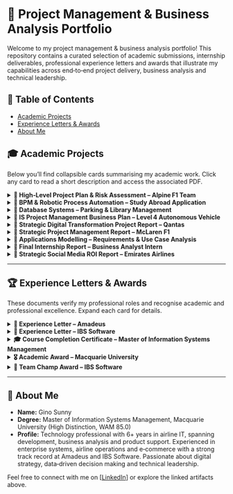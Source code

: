 <!--
  Interactive, engaging portfolio page for project management and business analysis artifacts.
  This README uses collapsible sections, emojis, and badges to create a friendly and
  easy‑to‑navigate experience. You can expand each section to see a brief description
  and click through to the original documents.
-->

# 🚀 Project Management & Business Analysis Portfolio

Welcome to my project management & business analysis portfolio! This repository contains
a curated selection of academic submissions, internship deliverables, professional
experience letters and awards that illustrate my capabilities across end‑to‑end
project delivery, business analysis and technical leadership.

## 🔗 Table of Contents

- [Academic Projects](#academic-projects)
- [Experience Letters & Awards](#experience-letters--awards)
- [About Me](#about-me)

## 🎓 Academic Projects

Below you’ll find collapsible cards summarising my academic work. Click any card
to read a short description and access the associated PDF.

<details>
  <summary><strong>📄 High‑Level Project Plan & Risk Assessment – Alpine F1 Team</strong></summary>
  <p>
    **Type:** Individual • **Focus:** High‑level MS Project plan & risk assessment for Alpine F1’s Melbourne 2025 GP preparation.  
    ➡️ <a href="https://github.com/sunnygino10/Masters-Projects/blob/b128bb390483b8dd2c1e8bf1f4b6a6cc9b9c792b/High-Level%20Project%20Plan%20%26%20Risk%20Assessment%20for%20Alpine%20F1%20Team.pdf">View PDF</a>
  </p>
</details>

<details>
  <summary><strong>📄 BPM & Robotic Process Automation – Study Abroad Application</strong></summary>
  <p>
    **Type:** Individual • **Focus:** Business Process Management & automation of Macquarie University’s study abroad application system.  
    - Designed **As-Is vs To-Be** process models to identify inefficiencies.  
    - Applied **Robotic Process Automation (Blue Prism)** to automate eligibility checks & student endorsements.  
    - Conducted **cost-benefit analysis** showing ~51% reduction in process costs.  
    - Used **RACI matrix** for role clarity and simulated improved workflows.  
    ➡️ <a href="https://github.com/sunnygino10/pm-ba-portfolio/blob/449f9a1764d1959ac2e5ef46a1fbc9fc747808c2/BPM%20%26%20Robotic%20Process%20Automation%20%E2%80%93%20Study%20Abroad%20Application.pdf">View PDF</a>
  </p>
</details>

<details>
  <summary><strong>📄 Database Systems – Parking & Library Management</strong></summary>
  <p>
    **Type:** Individual • **Focus:** Database modelling, SQL programming & procedural logic.  
    - **Assignment 1:** Built ER models & schemas for a parking management system.  
    - **Assignment 2:** Normalised tables to BCNF and implemented SQL DDL/DML with analytical queries.  
    - **Assignment 3:** Created stored functions, triggers, and procedures with end-to-end test plans.  
    ➡️ <a href="https://github.com/sunnygino10/Masters-Projects/blob/main/assignment1Gino47814403.pdf">View Assignment 1</a> •  
    <a href="https://github.com/sunnygino10/Masters-Projects/blob/main/47814403A2DBSYSTEMS.pdf">View Assignment 2</a> •  
    <a href="https://github.com/sunnygino10/Masters-Projects/blob/main/47814403Assignment3Report.pdf">View Assignment 3</a>  
  </p>
</details>

<details>
  <summary><strong>📄 IS Project Management Business Plan – Level 4 Autonomous Vehicle</strong></summary>
  <p>
    **Type:** Group • **Focus:** Spiral‑Agile hybrid business plan and risk register for a Level 4 autonomous vehicle program.  
    ➡️ <a href="https://github.com/sunnygino10/Masters-Projects/blob/b128bb390483b8dd2c1e8bf1f4b6a6cc9b9c792b/IS%20Project%20Management%20Business%20Plan%20for%20Level%204%20Autonomous%20Vehicle.pdf">View PDF</a>
  </p>
</details>

<details>
  <summary><strong>📄 Strategic Digital Transformation Project Report – Qantas</strong></summary>
  <p>
    **Type:** Individual • **Focus:** SWOT, cost–benefit & risk analysis for Qantas digital initiatives, with WBS and Gantt.  
    ➡️ <a href="https://github.com/sunnygino10/Masters-Projects/blob/4b00f0d8539fd89a505411094f249ebdf35207d2/Strategic%20Digital%20Transformation%20Project%20Report.pdf">View PDF</a>
  </p>
</details>

<details>
  <summary><strong>📄 Strategic Project Management Report – McLaren F1</strong></summary>
  <p>
    **Type:** Group • **Focus:** PRINCE2/Agile roadmap for McLaren F1’s 2026 regulation changes, complete with governance.  
    ➡️ <a href="https://github.com/sunnygino10/Masters-Projects/blob/b128bb390483b8dd2c1e8bf1f4b6a6cc9b9c792b/Strategic%20Project%20Management%20Report%20for%20McLaren%20F1.pdf">View PDF</a>
  </p>
</details>

<details>
  <summary><strong>📄 Applications Modelling – Requirements & Use Case Analysis</strong></summary>
  <p>
    **Type:** Individual • **Focus:** Requirements elicitation, functional & non‑functional requirements, epic/user stories and use case modelling for a proposed POG system.  
    ➡️ <a href="https://github.com/sunnygino10/pm-ba-portfolio/blob/82b50ee87d5720cb1a3a9b1b5892af096954f830/Applications%20Modelling%20%E2%80%93%20Requirements%20%26%20Use%20Case%20Analysis.pdf">View PDF</a>
  </p>
</details>

<details>
  <summary><strong>📄 Final Internship Report – Business Analyst Intern</strong></summary>
  <p>
    **Type:** Internship • **Focus:** End‑to‑end business analysis, process flows and deployment guidelines for an airline loyalty management system’s invoicing module.  
    ➡️ <a href="https://github.com/sunnygino10/Masters-Projects/blob/b128bb390483b8dd2c1e8bf1f4b6a6cc9b9c792b/Final%20Internship%20Report%20%E2%80%93%20Business%20Analyst%20Intern.pdf">View PDF</a>
  </p>
</details>

<details>
  <summary><strong>📄 Strategic Social Media ROI Report – Emirates Airlines</strong></summary>
  <p>
    **Type:** Individual • **Focus:** Audit of Emirates’ “Be There” campaign; SMART objectives, audience segmentation and channel performance comparison.  
    ➡️ <a href="https://github.com/sunnygino10/Masters-Projects/blob/e572e7c34d1df98c63060a90f39f93972a0f93fc/Strategic%20Social%20Media%20ROI%20Report%20for%20Emirates%20Airlines.pdf">View PDF</a>
  </p>
</details>

---

## 🏆 Experience Letters & Awards

These documents verify my professional roles and recognise academic and professional excellence. Expand each card for details.

<details>
  <summary><strong>📜 Experience Letter – Amadeus</strong></summary>
  <p>
    Confirmation of my tenure as a Product Definition Analyst – 2 at Amadeus.  
    ➡️ <a href="https://github.com/sunnygino10/pm-ba-portfolio/blob/9687279a7789309b2b92e56afd9ce3da96842fe6/Experience%20Letter%20-%20Amadeus.pdf">View Letter</a>
  </p>
</details>

<details>
  <summary><strong>📜 Experience Letter – IBS Software</strong></summary>
  <p>
    Confirmation of my tenure as a Senior Software Engineer at IBS Software.  
    ➡️ <a href="https://github.com/sunnygino10/pm-ba-portfolio/blob/9687279a7789309b2b92e56afd9ce3da96842fe6/Experience%20letter%20-%20IBS.pdf">View Letter</a>
  </p>
</details>

<details>
  <summary><strong>🎓 Course Completion Certificate – Master of Information Systems Management</strong></summary>
  <p>
    Verification of successful completion of my master’s degree in Information Systems Management.  
    ➡️ <a href="https://github.com/sunnygino10/pm-ba-portfolio/blob/5b172f04a996808bb1945e8d0518d9cf99b97ba9/MISM%20Course%20Completion%20Certificate.pdf">View Certificate</a>
  </p>
</details>

<details>
  <summary><strong>🎖️ Academic Award – Macquarie University</strong></summary>
  <p>
    Recognition for achieving the highest mark in a unit of study.  
    ➡️ <a href="https://github.com/sunnygino10/pm-ba-portfolio/blob/c987e5225fbf1f2fca006ecec2ef5625555c9f5a/Highest%20Achiever%20-%20COMP6750%20S1%2024.jpg">View Award</a>
  </p>
</details>

<details>
  <summary><strong>🏅 Team Champ Award – IBS Software</strong></summary>
  <p>
    Recognition for outstanding performance and service delivered beyond the call of duty.  
    ➡️ <a href="https://github.com/sunnygino10/pm-ba-portfolio/blob/c1d7642d427891fdd0cb2e285360feb29ed9af79/Team%20Champ%20Award.pdf">View Award</a>
  </p>
</details>

---

## 👤 About Me

- **Name:** Gino Sunny  
- **Degree:** Master of Information Systems Management, Macquarie University (High Distinction, WAM 85.0)  
- **Profile:** Technology professional with 6+ years in airline IT, spanning development, business analysis and product support. Experienced in enterprise systems, airline operations and e‑commerce with a strong track record at Amadeus and IBS Software. Passionate about digital strategy, data‑driven decision making and technical leadership.

Feel free to connect with me on [[LinkedIn](https://www.linkedin.com/in/gino-sunny/)] or explore the linked artifacts above.
